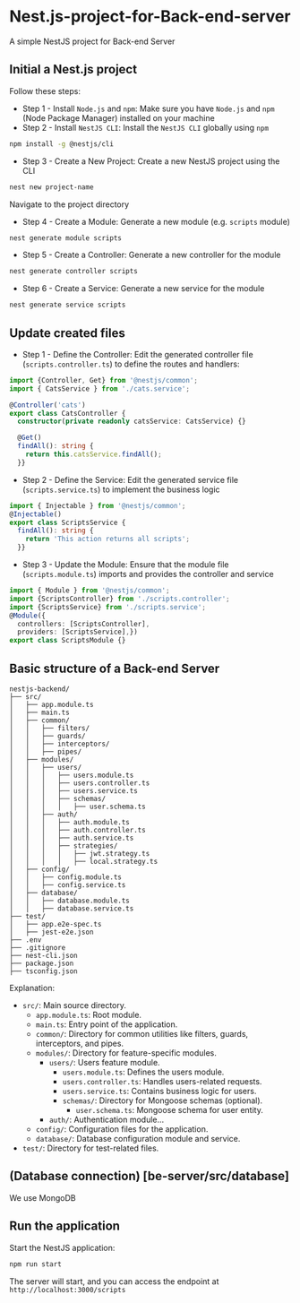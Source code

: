 # Nest.js-project-for-Back-end-server
A simple NestJS project for Back-end Server

## Initial a Nest.js project
Follow these steps:
- Step 1 - Install `Node.js` and `npm`: Make sure you have `Node.js` and `npm` (Node Package Manager) installed on your machine
- Step 2 - Install `NestJS CLI`: Install the `NestJS CLI` globally using `npm`
```bash
npm install -g @nestjs/cli
```
- Step 3 - Create a New Project: Create a new NestJS project using the CLI
```bash
nest new project-name
```
Navigate to the project directory
- Step 4 - Create a Module: Generate a new module (e.g. `scripts` module)
```bash
nest generate module scripts
```
- Step 5 - Create a Controller: Generate a new controller for the module
```bash 
nest generate controller scripts
```
- Step 6 - Create a Service: Generate a new service for the module
```bash
nest generate service scripts
```

## Update created files
- Step 1 - Define the Controller: Edit the generated controller file (`scripts.controller.ts`) to define the routes and handlers:
```typescript
import {Controller, Get} from '@nestjs/common';
import { CatsService } from './cats.service';

@Controller('cats')
export class CatsController {
  constructor(private readonly catsService: CatsService) {}

  @Get()
  findAll(): string {
    return this.catsService.findAll();
  }}
```

- Step 2 - Define the Service: Edit the generated service file (`scripts.service.ts`) to implement the business logic
```typescript
import { Injectable } from '@nestjs/common';
@Injectable()
export class ScriptsService {
  findAll(): string {
    return 'This action returns all scripts';
  }}
```

- Step 3 - Update the Module: Ensure that the module file (`scripts.module.ts`) imports and provides the controller and service
```typescript
import { Module } from '@nestjs/common';
import {ScriptsController} from './scripts.controller';
import {ScriptsService} from './scripts.service';
@Module({
  controllers: [ScriptsController],
  providers: [ScriptsService],})
export class ScriptsModule {}
```

## Basic structure of a Back-end Server
```
nestjs-backend/
├── src/
│   ├── app.module.ts
│   ├── main.ts
│   ├── common/
│   │   ├── filters/
│   │   ├── guards/
│   │   ├── interceptors/
│   │   ├── pipes/
│   ├── modules/
│   │   ├── users/
│   │   │   ├── users.module.ts
│   │   │   ├── users.controller.ts
│   │   │   ├── users.service.ts
│   │   │   ├── schemas/
│   │   │   │   ├── user.schema.ts
│   │   ├── auth/
│   │   │   ├── auth.module.ts
│   │   │   ├── auth.controller.ts
│   │   │   ├── auth.service.ts
│   │   │   ├── strategies/
│   │   │   │   ├── jwt.strategy.ts
│   │   │   │   ├── local.strategy.ts
│   ├── config/
│   │   ├── config.module.ts
│   │   ├── config.service.ts
│   ├── database/
│   │   ├── database.module.ts
│   │   ├── database.service.ts
├── test/
│   ├── app.e2e-spec.ts
│   ├── jest-e2e.json
├── .env
├── .gitignore
├── nest-cli.json
├── package.json
├── tsconfig.json
```
Explanation:
- `src/`: Main source directory.
	- `app.module.ts`: Root module.
	- `main.ts`: Entry point of the application.
	- `common/`: Directory for common utilities like filters, guards, interceptors, and pipes.
	- `modules/`: Directory for feature-specific modules.
		- `users/`: Users feature module.
			- `users.module.ts`: Defines the users module.
			- `users.controller.ts`: Handles users-related requests.
			- `users.service.ts`: Contains business logic for users.
			- `schemas/`: Directory for Mongoose schemas (optional).
				- `user.schema.ts`: Mongoose schema for user entity.
		- `auth/`: Authentication module…
	- `config/`: Configuration files for the application.
	- `database/`: Database configuration module and service.
- `test/`: Directory for test-related files.

## (Database connection) [be-server/src/database]
We use MongoDB

## Run the application
Start the NestJS application:
```bash
npm run start
```
The server will start, and you can access the endpoint at `http://localhost:3000/scripts`